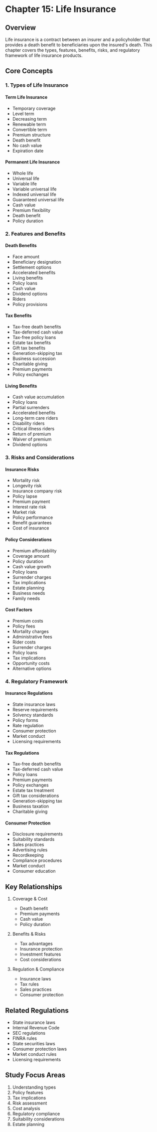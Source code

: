 # Chapter 15: Life Insurance

## Overview
Life insurance is a contract between an insurer and a policyholder that provides a death benefit to beneficiaries upon the insured's death. This chapter covers the types, features, benefits, risks, and regulatory framework of life insurance products.

## Core Concepts

### 1. Types of Life Insurance
#### Term Life Insurance
- Temporary coverage
- Level term
- Decreasing term
- Renewable term
- Convertible term
- Premium structure
- Death benefit
- No cash value
- Expiration date

#### Permanent Life Insurance
- Whole life
- Universal life
- Variable life
- Variable universal life
- Indexed universal life
- Guaranteed universal life
- Cash value
- Premium flexibility
- Death benefit
- Policy duration

### 2. Features and Benefits
#### Death Benefits
- Face amount
- Beneficiary designation
- Settlement options
- Accelerated benefits
- Living benefits
- Policy loans
- Cash value
- Dividend options
- Riders
- Policy provisions

#### Tax Benefits
- Tax-free death benefits
- Tax-deferred cash value
- Tax-free policy loans
- Estate tax benefits
- Gift tax benefits
- Generation-skipping tax
- Business succession
- Charitable giving
- Premium payments
- Policy exchanges

#### Living Benefits
- Cash value accumulation
- Policy loans
- Partial surrenders
- Accelerated benefits
- Long-term care riders
- Disability riders
- Critical illness riders
- Return of premium
- Waiver of premium
- Dividend options

### 3. Risks and Considerations
#### Insurance Risks
- Mortality risk
- Longevity risk
- Insurance company risk
- Policy lapse
- Premium payment
- Interest rate risk
- Market risk
- Policy performance
- Benefit guarantees
- Cost of insurance

#### Policy Considerations
- Premium affordability
- Coverage amount
- Policy duration
- Cash value growth
- Policy loans
- Surrender charges
- Tax implications
- Estate planning
- Business needs
- Family needs

#### Cost Factors
- Premium costs
- Policy fees
- Mortality charges
- Administrative fees
- Rider costs
- Surrender charges
- Policy loans
- Tax implications
- Opportunity costs
- Alternative options

### 4. Regulatory Framework
#### Insurance Regulations
- State insurance laws
- Reserve requirements
- Solvency standards
- Policy forms
- Rate regulation
- Consumer protection
- Market conduct
- Licensing requirements

#### Tax Regulations
- Tax-free death benefits
- Tax-deferred cash value
- Policy loans
- Premium payments
- Policy exchanges
- Estate tax treatment
- Gift tax considerations
- Generation-skipping tax
- Business taxation
- Charitable giving

#### Consumer Protection
- Disclosure requirements
- Suitability standards
- Sales practices
- Advertising rules
- Recordkeeping
- Compliance procedures
- Market conduct
- Consumer education

## Key Relationships
1. Coverage & Cost
   - Death benefit
   - Premium payments
   - Cash value
   - Policy duration

2. Benefits & Risks
   - Tax advantages
   - Insurance protection
   - Investment features
   - Cost considerations

3. Regulation & Compliance
   - Insurance laws
   - Tax rules
   - Sales practices
   - Consumer protection

## Related Regulations
- State insurance laws
- Internal Revenue Code
- SEC regulations
- FINRA rules
- State securities laws
- Consumer protection laws
- Market conduct rules
- Licensing requirements

## Study Focus Areas
1. Understanding types
2. Policy features
3. Tax implications
4. Risk assessment
5. Cost analysis
6. Regulatory compliance
7. Suitability considerations
8. Estate planning 